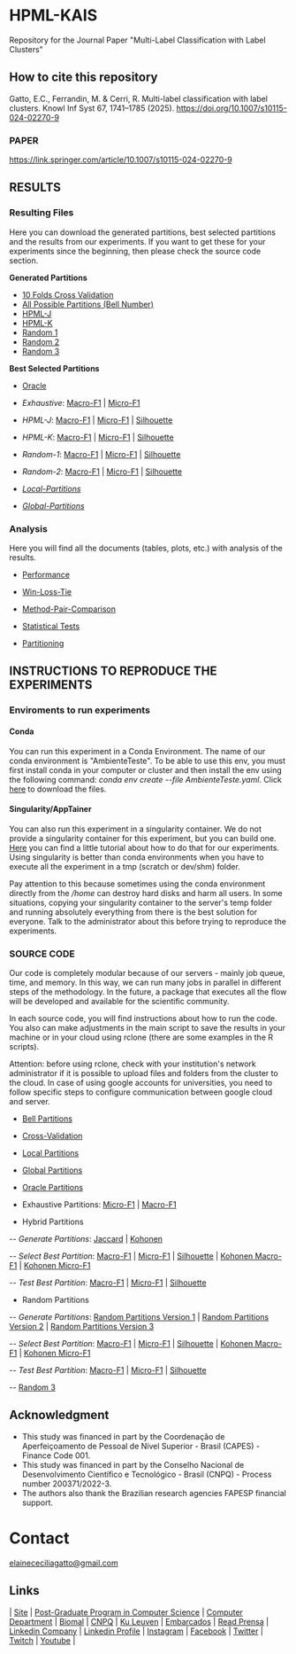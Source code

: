 # HPML-KAIS
Repository for the Journal Paper "Multi-Label Classification with Label Clusters"

## How to cite this repository
Gatto, E.C., Ferrandin, M. & Cerri, R. Multi-label classification with label clusters. Knowl Inf Syst 67, 1741–1785 (2025). https://doi.org/10.1007/s10115-024-02270-9

### PAPER
https://link.springer.com/article/10.1007/s10115-024-02270-9

## RESULTS

### Resulting Files

Here you can download the generated partitions, best selected partitions and the results from our experiments. If you want to get these for your experiments since the beginning, then please check the source code section.

**Generated Partitions**

- [10 Folds Cross Validation](https://1drv.ms/f/s!Aq6SGcf6js1m6-B08FI4WPdLPDtdkQ?e=Ijz6dt)
- [All Possible Partitions (Bell Number)](https://1drv.ms/f/s!Aq6SGcf6js1m6-ETm236_Bju4YMjgw?e=wBwzbX)
- [HPML-J](https://1drv.ms/f/s!Aq6SGcf6js1m6-B2rrDsWL8OSwngrQ?e=vGj2tb)
- [HPML-K](https://1drv.ms/f/s!Aq6SGcf6js1m6-B__DDUWcmmChKt_Q?e=GOiLUK)
- [Random 1](https://1drv.ms/f/s!Aq6SGcf6js1m6-FBMGd-u3ndwfgiBA?e=LiZCMP)
- [Random 2](https://1drv.ms/f/s!Aq6SGcf6js1m6-FCBXhuUkS9n8GImw?e=pXOBJe) 
- [Random 3](https://1drv.ms/f/s!Aq6SGcf6js1m7P41pcNLwmHJAUWG2g?e=zstXSw)


**Best Selected Partitions**

- [Oracle](https://1drv.ms/f/s!Aq6SGcf6js1m6-E7-G4u8QbWvOyaYQ?e=lskQ6a)

- *Exhaustive*: [Macro-F1](https://1drv.ms/f/s!Aq6SGcf6js1m6-EoId5BXS8Mt3HgUw?e=tWrYOt) | [Micro-F1](https://1drv.ms/f/s!Aq6SGcf6js1m6-EnT2HV6DN1W1NiMw?e=ebLpMO)

- *HPML-J*: [Macro-F1](https://1drv.ms/f/s!Aq6SGcf6js1m6-EaVAzfj6hOoDvqfA?e=2w9gQp) | [Micro-F1](https://1drv.ms/f/s!Aq6SGcf6js1m6-Eb19W3q1vMZHs3IQ?e=dmj67U) | [Silhouette](https://1drv.ms/f/s!Aq6SGcf6js1m6-EcOcU1F5h6b4XSDg?e=xGy2Wt)

- *HPML-K*: [Macro-F1](https://1drv.ms/f/s!Aq6SGcf6js1m6-Ed4L_kp3PxE-kMmA?e=jl59bY) | [Micro-F1](https://1drv.ms/f/s!Aq6SGcf6js1m6-Ee8pe_XwIKdgD9eA?e=i4hHuS) | [Silhouette](https://1drv.ms/f/s!Aq6SGcf6js1m6-EfBakMcYZeWPGXHw?e=uMgH9p)

- *Random-1*: [Macro-F1](https://1drv.ms/f/s!Aq6SGcf6js1m6-EgPP48Xo--NrlANw?e=TK9G39) | [Micro-F1](https://1drv.ms/f/s!Aq6SGcf6js1m6-EhuRev41tVVXRyFA?e=qldux9) | [Silhouette](https://1drv.ms/f/s!Aq6SGcf6js1m6-EicqyByYG2gbONGg?e=ZFtV8x)

- *Random-2*: [Macro-F1](https://1drv.ms/f/s!Aq6SGcf6js1m6-Ej1VJbGUJx97MClw?e=fRzZ4f) | [Micro-F1](https://1drv.ms/f/s!Aq6SGcf6js1m6-EkdHHPlruE-12Ujg?e=etIs9n) | [Silhouette](https://1drv.ms/f/s!Aq6SGcf6js1m6-ElaRlxjeUuFzH-dw?e=rrKcB5)
  
-  *[Local-Partitions](https://1drv.ms/f/s!Aq6SGcf6js1m7P01XT9LbbGDzax0Ww?e=Xc1U2M)*
  
-   *[Global-Partitions](https://1drv.ms/f/s!Aq6SGcf6js1m7P00Gp5zxVR1xUQi0Q?e=nHw0W4)*


### Analysis

Here you will find all the documents (tables, plots, etc.) with analysis of the results.

- [Performance](https://1drv.ms/b/s!Aq6SGcf6js1m7P5HufzJIoEvmZUrGg?e=DTzFL5)

- [Win-Loss-Tie](https://1drv.ms/f/s!Aq6SGcf6js1m7P5LbvNpbOJC98Diqw?e=6iQT3p)

- [Method-Pair-Comparison](https://1drv.ms/f/s!Aq6SGcf6js1m7P5Oos4NRUHKqz4-JQ?e=iN83dh)

- [Statistical Tests](https://1drv.ms/f/s!Aq6SGcf6js1m7P5MqnImJY2gao69dA?e=6NLbjm)

- [Partitioning](https://1drv.ms/b/s!Aq6SGcf6js1m7P5GKY8MigODG6pE1A?e=Up23Yk)



## INSTRUCTIONS TO REPRODUCE THE EXPERIMENTS

### Enviroments to run experiments

#### Conda
You can run this experiment in a Conda Environment. The name of our conda environment is "AmbienteTeste". To be able to use this env, you must first install conda in your computer or cluster and then install the env using the following command: *conda env create --file AmbienteTeste.yaml*. Click [here](https://drive.google.com/drive/folders/1OGwZi8gPuoUF_DIshz7XsGIUurmQgKXe?usp=sharing) to download the files.


#### Singularity/AppTainer
You can also run this experiment in a singularity container. We do not provide a singularity container for this experiment, but you can build one. [Here](https://rpubs.com/cissagatto/apptainer-slurm-r) you can find a little tutorial about how to do that for our experiments. Using singularity is better than conda environments when you have to execute all the experiment in a tmp (scratch or dev/shm) folder. 

Pay attention to this because sometimes using the conda environment directly from the */home* can destroy hard disks and harm all users. In some situations, copying your singularity container to the server's temp folder and running absolutely everything from there is the best solution for everyone. Talk to the administrator about this before trying to reproduce the experiments.


### SOURCE CODE
Our code is completely modular because of our servers - mainly job queue, time, and memory. In this way, we can run many jobs in parallel in different steps of the methodology. In the future, a package that executes all the flow will be developed and available for the scientific community. 

In each source code, you will find instructions about how to run the code. You also can make adjustments in the main script to save the results in your machine or in your cloud using rclone (there are some examples in the R scripts).

Attention: before using rclone, check with your institution's network administrator if it is possible to upload files and folders from the cluster to the cloud. In case of using google accounts for universities, you need to follow specific steps to configure communication between google cloud and server.

- [Bell Partitions](https://github.com/cissagatto/BellPartitionsMultiLabel)

- [Cross-Validation](https://github.com/cissagatto/CrossValidationMultiLabel)

- [Local Partitions](https://github.com/cissagatto/Local-Partitions)

- [Global Partitions](https://github.com/cissagatto/Global-Partitions)

- [Oracle Partitions](https://github.com/cissagatto/Oracle-Clus)

- Exhaustive Partitions: [Micro-F1](https://github.com/cissagatto/Exhaustive-MiF1-Clus) | [Macro-F1](https://github.com/cissagatto/Exhaustive-MaF1-Clus)

- Hybrid Partitions

-- *Generate Partitions*: [Jaccard](https://github.com/cissagatto/Generate-Partitions-Jaccard) | [Kohonen](https://github.com/cissagatto/Generate-Partitions-Kohonen)

-- *Select Best Partition*: [Macro-F1](https://github.com/cissagatto/Best-Partition-MaF1-Clus) | [Micro-F1](https://github.com/cissagatto/Best-Partition-MiF1-Clus) | [Silhouette](https://github.com/cissagatto/Best-Partition-Silhouete) | [Kohonen Macro-F1](https://github.com/cissagatto/Best-Partition-Kohonen-MaF1-Clus) | [Kohonen Micro-F1](https://github.com/cissagatto/Best-Partition-Kohonen-MiF1-Clus)

-- *Test Best Partition*: [Macro-F1](https://github.com/cissagatto/Test-Best-Partition-MaF1-Clus) | [Micro-F1](https://github.com/cissagatto/Test-Best-Partition-MiF1-Clus) | [Silhouette](https://github.com/cissagatto/Test-Best-Partition-Silhouete)

- Random Partitions

-- *Generate Partitions*: [Random Partitions Version 1](https://github.com/cissagatto/Generate-Partitions-Random1) | [Random Partitions Version 2](https://github.com/cissagatto/Generate-Partitions-Random2) | [Random Partitions Version 3](https://github.com/cissagatto/Generate-Partitions-Random3)

-- *Select Best Partition*: [Macro-F1](https://github.com/cissagatto/Best-Partition-MacroF1) | [Micro-F1](https://github.com/cissagatto/Best-Partition-MicroF1) | [Silhouette](https://github.com/cissagatto/Best-Partition-Silhouete) | [Kohonen Macro-F1](https://github.com/cissagatto/Best-Partition-Kohonen-MaF1-Clus) | [Kohonen Micro-F1](https://github.com/cissagatto/Best-Partition-Kohonen-MiF1-Clus) 

-- *Test Best Partition*: [Macro-F1](https://github.com/cissagatto/Test-Best-Partition-MaF1-Clus) | [Micro-F1](https://github.com/cissagatto/Test-Best-Partition-MiF1-Clus) | [Silhouette](https://github.com/cissagatto/Test-Best-Partition-Silhouete) 

-- [Random 3](https://github.com/cissagatto/Random3-Clus)



## Acknowledgment
- This study was financed in part by the Coordenação de Aperfeiçoamento de Pessoal de Nível Superior - Brasil (CAPES) - Finance Code 001.
- This study was financed in part by the Conselho Nacional de Desenvolvimento Científico e Tecnológico - Brasil (CNPQ) - Process number 200371/2022-3.
- The authors also thank the Brazilian research agencies FAPESP financial support.

# Contact
elainececiliagatto@gmail.com

## Links

| [Site](https://sites.google.com/view/professor-cissa-gatto) | [Post-Graduate Program in Computer Science](http://ppgcc.dc.ufscar.br/pt-br) | [Computer Department](https://site.dc.ufscar.br/) |  [Biomal](http://www.biomal.ufscar.br/) | [CNPQ](https://www.gov.br/cnpq/pt-br) | [Ku Leuven](https://kulak.kuleuven.be/) | [Embarcados](https://www.embarcados.com.br/author/cissa/) | [Read Prensa](https://prensa.li/@cissa.gatto/) | [Linkedin Company](https://www.linkedin.com/company/27241216) | [Linkedin Profile](https://www.linkedin.com/in/elainececiliagatto/) | [Instagram](https://www.instagram.com/cissagatto) | [Facebook](https://www.facebook.com/cissagatto) | [Twitter](https://twitter.com/cissagatto) | [Twitch](https://www.twitch.tv/cissagatto) | [Youtube](https://www.youtube.com/CissaGatto) |
